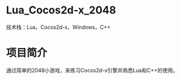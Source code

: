 # Lua_Cocos2d-x_2048
技术栈：Lua，Cocos2d-x，Windows，C++

# 项目简介
通过简单的2048小游戏，来练习Cocos2d-x引擎并熟悉Lua和C++的使用。